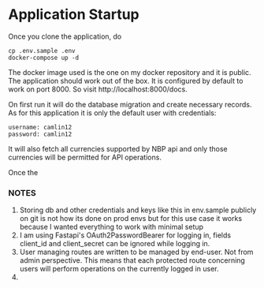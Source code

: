 # Application Startup
Once you clone the application, do
```
cp .env.sample .env
docker-compose up -d
```
The docker image used is the one on my docker repository and it is public.
The application should work out of the box. It is configured by default to work on port 8000.
So visit http://localhost:8000/docs.

On first run it will do the database migration and create necessary records. As for this application
it is only the default user with credentials:
```
username: camlin12
password: camlin12
```
It will also fetch all currencies supported by NBP api and only those currencies will be permitted
for API operations.

Once the 

### NOTES
1. Storing db and other credentials and keys like this in env.sample publicly on git is not how its done on prod envs but for this use case it works because I wanted everything to work with minimal setup
2. I am using Fastapi's OAuth2PasswordBearer for logging in, fields client_id and client_secret can be ignored while logging in.
3. User managing routes are written to be managed by end-user. Not from admin perspective. This means
that each protected route concerning users will perform operations on the currently logged in user.
4. 

